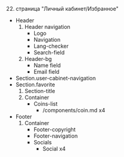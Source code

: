 22. страница "Личный кабинет/Избранное"
  * Header
    1. Header navigation
        * Logo 
        * Navigation
        * Lang-checker
        * Search-field
    2. Header-bg
        * Name field
        * Email field
  * Section.user-cabinet-navigation
  * Section.favorite
    1. Section-title
    2. Container
        * Coins-list
            * /components/coin.md x4
  * Footer
    1. Container
        * Footer-copyright
        * Footer-navigation
        * Socials
            * Social x4
